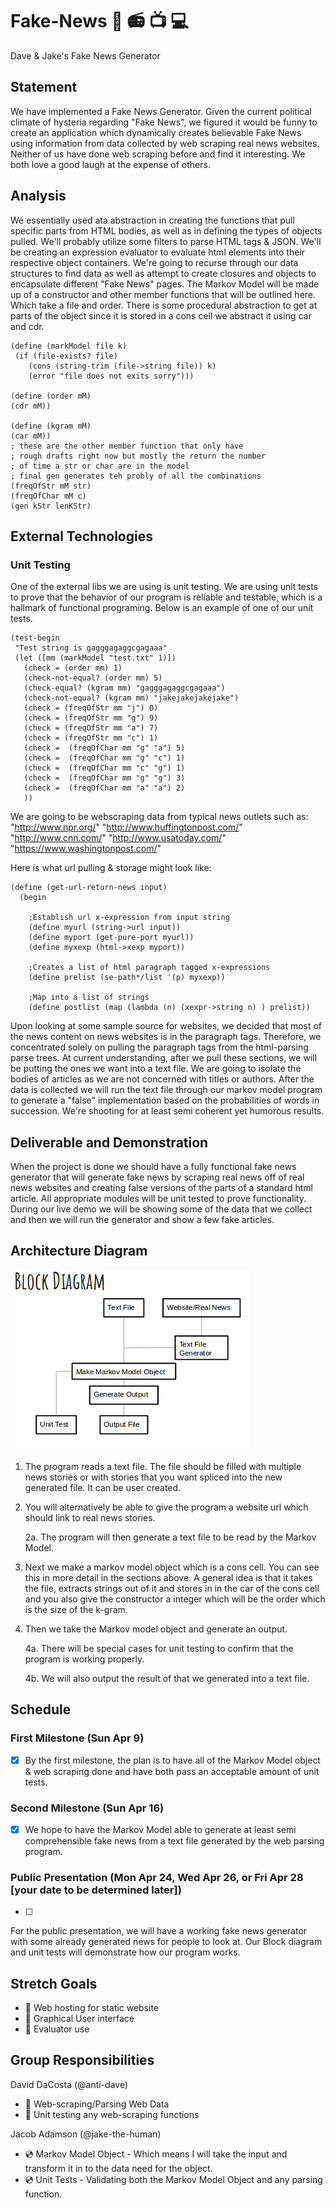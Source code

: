 # Fake-News :newspaper: :radio: :tv: :computer: 
Dave &amp; Jake's Fake News Generator 
## Statement

   We have implemented a Fake News Generator. Given the current political climate of hysteria regarding "Fake News", we figured it would be funny to create an application which dynamically creates believable Fake News using information from data collected by web scraping real news websites. Neither of us have done web scraping before and find it interesting. We both love a good laugh at the expense of others.

## Analysis

   We essentially used ata abstraction in creating the functions that pull specific parts from HTML bodies, as well as in defining the types of objects pulled. We'll probably utilize some filters to parse HTML tags & JSON. We'll be creating an expression evaluator to evaluate html elements into their respective object containers. We're going to recurse through our data structures to find data as well as attempt to create closures and objects to encapsulate different "Fake News" pages.
   The Markov Model will be made up of a constructor and other member functions that will be outlined here. Which take a file and order. There is some procedural abstraction to get at parts of the object since it is stored in a cons cell we abstract it using car and cdr.
   ```racket
(define (markModel file k)
    (if (file-exists? file)
       (cons (string-trim (file->string file)) k)
       (error "file does not exits sorry")))
         
 (define (order mM)
   (cdr mM))

(define (kgram mM)
  (car mM))
  ; these are the other member function that only have 
  ; rough drafts right now but mostly the return the number
  ; of time a str or char are in the model
  ; final gen generates teh probly of all the combinations
(freqOfStr mM str)
(freqOfChar mM c)
(gen kStr lenKStr)
   ```
   
    
## External Technologies

### Unit Testing
One of the external libs we are using is unit testing. We are using unit tests to prove that the behavior of our program is reliable and testable, which is a hallmark of functional programing. Below is an example of one of our unit tests.
```racket
(test-begin
 "Test string is gagggagaggcgagaaa"
 (let ([mm (markModel "test.txt" 1)])
   (check = (order mm) 1)
   (check-not-equal? (order mm) 5)
   (check-equal? (kgram mm) "gagggagaggcgagaaa")
   (check-not-equal? (kgram mm) "jakejakejakejake")
   (check = (freqOfStr mm "j") 0)
   (check = (freqOfStr mm "g") 9)
   (check = (freqOfStr mm "a") 7)
   (check = (freqOfStr mm "c") 1)
   (check =  (freqOfChar mm "g" "a") 5)
   (check =  (freqOfChar mm "g" "c") 1)
   (check =  (freqOfChar mm "c" "g") 1)
   (check =  (freqOfChar mm "g" "g") 3)
   (check =  (freqOfChar mm "a" "a") 2)
   ))
   ```
   
We are going to be webscraping data from typical news outlets such as:
"http://www.npr.org/"
"http://www.huffingtonpost.com/"
"http://www.cnn.com/"
"http://www.usatoday.com/"
"https://www.washingtonpost.com/"

Here is what url pulling & storage might look like:
```racket
(define (get-url-return-news input)
  (begin

    ;Establish url x-expression from input string
    (define myurl (string->url input))  
    (define myport (get-pure-port myurl))
    (define myxexp (html->xexp myport))
          
    ;Creates a list of html paragraph tagged x-expressions
    (define prelist (se-path*/list '(p) myxexp))

    ;Map into a list of strings
    (define postlist (map (lambda (n) (xexpr->string n) ) prelist))
```

Upon looking at some sample source for websites, we decided that most of the news content on news websites is in the paragraph tags. Therefore, we concentrated solely on pulling the paragraph tags from the html-parsing parse trees. At current understanding, after we pull these sections, we will be putting the ones we want into a text file. We are going to isolate the bodies of articles as we are not concerned with titles or authors. After the data is collected we will run the text file through our markov model program to generate a "false" implementation based on the probabilities of words in succession. We're shooting for at least semi coherent yet humorous results.

## Deliverable and Demonstration

When the project is done we should have a fully functional fake news generator that will generate fake news by scraping real news off of real news websites and creating false versions of the parts of a standard html article. All appropriate modules will be unit tested to prove functionality. During our live demo we will be showing some of the data that we collect and then we will run the generator and show a few fake articles.

## Architecture Diagram
![realnewsorfake](/realnewsorfake.png?raw=true "FAKE NEWS")

1. The program reads a text file. The file should be filled with multiple news stories or with stories that you want spliced into the new generated file. It can be user created. 
2. You will alternatively be able to give the program a website url which should link to real news stories.

   2a. The program will then generate a text file to be read by the Markov Model.

3. Next we make a markov model object which is a cons cell. You can see this in more detail in the sections above. A general idea is that it takes the file, extracts strings out of it and stores in in the car of the cons cell and you also give the constructor a integer which will be the order which is the size of the k-gram.
4. Then we take the Markov model object and generate an output.
  
   4a. There will be special cases for unit testing to confirm that the program is working properly.
   
   4b. We will also output the result of that we generated into a text file.


## Schedule

### First Milestone (Sun Apr 9) 
- [x] By the first milestone, the plan is to have all of the Markov Model object & web scraping done and have both pass an acceptable amount of unit tests.

### Second Milestone (Sun Apr 16)
- [x] We hope to have the Markov Model able to generate at least semi comprehensible fake news from a text file generated by the web parsing program.

### Public Presentation (Mon Apr 24, Wed Apr 26, or Fri Apr 28 [your date to be determined later])
- [ ]
For the public presentation, we will have a working fake news generator with some already generated news for people to look at.
Our Block diagram and unit tests will demonstrate how our program works.

## Stretch Goals

- :floppy_disk: Web hosting for static website
- :floppy_disk: Graphical User interface
- :floppy_disk: Evaluator use

## Group Responsibilities

David DaCosta (@anti-dave)

- :calling: Web-scraping/Parsing Web Data
- :calling: Unit testing any web-scraping functions

Jacob Adamson (@jake-the-human)

- :cd: Markov Model Object
      - Which means I will take the input and transform it in to the data need for the object.
- :cd: Unit Tests
      - Validating both the Markov Model Object and any parsing function.
<!-- Links -->
[schedule]: https://github.com/oplS17projects/FP-Schedule
[markdown]: https://help.github.com/articles/markdown-basics/
